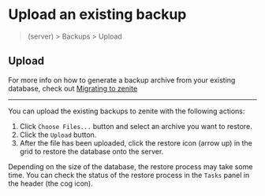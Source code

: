 # Upload an existing backup

> (server) > Backups > Upload

## Upload

For more info on how to generate a backup archive from your existing database, check out [Migrating to zenite](start/migrate.md)

***

You can upload the existing backups to zenite with the following actions:

1. Click `Choose Files...` button and select an archive you want to restore.
2. Click the `Upload` button.
3. After the file has been uploaded, click the restore icon (arrow up) in the grid to restore the database onto the server.

Depending on the size of the database, the restore process may take some time. You can check the status of the restore process in the `Tasks` panel in the header (the cog icon).